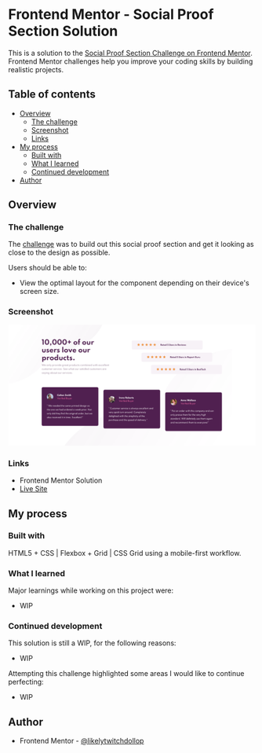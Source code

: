 # Frontend Mentor - Social Proof Section Solution

This is a solution to the [Social Proof Section Challenge on Frontend Mentor](https://www.frontendmentor.io/challenges/social-proof-section-6e0qTv_bA). Frontend Mentor challenges help you improve your coding skills by building realistic projects. 

## Table of contents

- [Overview](#overview)
  - [The challenge](#the-challenge)
  - [Screenshot](#screenshot)
  - [Links](#links)
- [My process](#my-process)
  - [Built with](#built-with)
  - [What I learned](#what-i-learned)
  - [Continued development](#continued-development)
- [Author](#author)

## Overview

### The challenge

The [challenge](https://www.frontendmentor.io/challenges/profile-card-component-cfArpWshJ) was to build out this social proof section and get it looking as close to the design as possible.

Users should be able to:

- View the optimal layout for the component depending on their device's screen size.

### Screenshot

![My Solution](./solution.png)

### Links

- Frontend Mentor Solution
- [Live Site](https://frontend-mentor-newbie-projects.github.io/03-social-proof-section/)

## My process

### Built with

HTML5 + CSS | Flexbox + Grid | CSS Grid using a mobile-first workflow.

### What I learned

Major learnings while working on this project were:

- WIP

### Continued development

This solution is still a WIP, for the following reasons:

- WIP

Attempting this challenge highlighted some areas I would like to continue perfecting:

- WIP

## Author

- Frontend Mentor - [@likelytwitchdollop](https://www.frontendmentor.io/profile/likelytwitchdollop)

